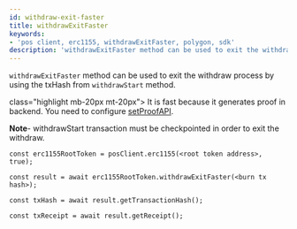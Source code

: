 ```yaml
---
id: withdraw-exit-faster
title: withdrawExitFaster
keywords: 
- 'pos client, erc1155, withdrawExitFaster, polygon, sdk'
description: 'withdrawExitFaster method can be used to exit the withdraw process by using the txHash from withdrawStart method.'
---
```


`withdrawExitFaster` method can be used to exit the withdraw process by using the txHash from `withdrawStart` method.

 class="highlight mb-20px mt-20px">
It is fast because it generates proof in backend. You need to configure [setProofAPI](/docs/develop/ethereum-polygon/matic-js/set-proof-api).

**Note**- withdrawStart transaction must be checkpointed in order to exit the withdraw.

```
const erc1155RootToken = posClient.erc1155(<root token address>, true);

const result = await erc1155RootToken.withdrawExitFaster(<burn tx hash>);

const txHash = await result.getTransactionHash();

const txReceipt = await result.getReceipt();

```
